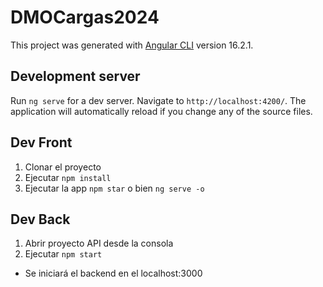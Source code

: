 # DMOCargas2024

This project was generated with [Angular CLI](https://github.com/angular/angular-cli) version 16.2.1.

## Development server

Run `ng serve` for a dev server. Navigate to `http://localhost:4200/`. The application will automatically reload if you change any of the source files.

## Dev Front
1. Clonar el proyecto
2. Ejecutar ```npm install```
3. Ejecutar la app ```npm star``` o bien ```ng serve -o```

## Dev Back
1. Abrir proyecto API desde la consola
2. Ejecutar ```npm start```
  - Se iniciará el backend en el localhost:3000

